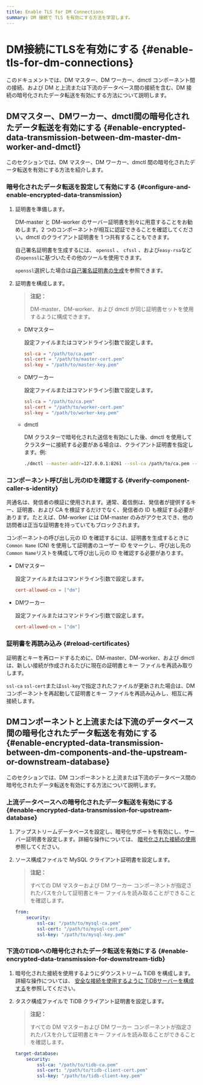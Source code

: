 ```yaml
---
title: Enable TLS for DM Connections
summary: DM 接続で TLS を有効にする方法を学習します。
---
```


# DM接続にTLSを有効にする {#enable-tls-for-dm-connections}

このドキュメントでは、DM マスター、DM ワーカー、dmctl コンポーネント間の接続、および DM と上流または下流のデータベース間の接続を含む、DM 接続の暗号化されたデータ転送を有効にする方法について説明します。

## DMマスター、DMワーカー、dmctl間の暗号化されたデータ転送を有効にする {#enable-encrypted-data-transmission-between-dm-master-dm-worker-and-dmctl}

このセクションでは、DM マスター、DM ワーカー、dmctl 間の暗号化されたデータ転送を有効にする方法を紹介します。

### 暗号化されたデータ転送を設定して有効にする {#configure-and-enable-encrypted-data-transmission}

1.  証明書を準備します。

    DM-master と DM-worker のサーバー証明書を別々に用意することをお勧めします。2 つのコンポーネントが相互に認証できることを確認してください。dmctl のクライアント証明書を 1 つ共有することもできます。

    自己署名証明書を生成するには、 `openssl` 、 `cfssl` 、および`easy-rsa`などの`openssl`に基づいたその他のツールを使用できます。

    `openssl`選択した場合は[自己署名証明書の生成](/dm/dm-generate-self-signed-certificates.md)を参照できます。

2.  証明書を構成します。

    > **注記：**
    >
    > DM-master、DM-worker、および dmctl が同じ証明書セットを使用するように構成できます。

    -   DMマスター

        設定ファイルまたはコマンドライン引数で設定します。

        ```toml
        ssl-ca = "/path/to/ca.pem"
        ssl-cert = "/path/to/master-cert.pem"
        ssl-key = "/path/to/master-key.pem"
        ```

    -   DMワーカー

        設定ファイルまたはコマンドライン引数で設定します。

        ```toml
        ssl-ca = "/path/to/ca.pem"
        ssl-cert = "/path/to/worker-cert.pem"
        ssl-key = "/path/to/worker-key.pem"
        ```

    -   dmctl

        DM クラスターで暗号化された送信を有効にした後、dmctl を使用してクラスターに接続する必要がある場合は、クライアント証明書を指定します。例:

        ```bash
        ./dmctl --master-addr=127.0.0.1:8261 --ssl-ca /path/to/ca.pem --ssl-cert /path/to/client-cert.pem --ssl-key /path/to/client-key.pem
        ```

### コンポーネント呼び出し元のIDを確認する {#verify-component-caller-s-identity}

共通名は、発信者の検証に使用されます。通常、着信側は、発信者が提供するキー、証明書、および CA を検証するだけでなく、発信者の ID も検証する必要があります。たとえば、DM-worker には DM-master のみがアクセスでき、他の訪問者は正当な証明書を持っていてもブロックされます。

コンポーネントの呼び出し元の ID を確認するには、証明書を生成するときに`Common Name` (CN) を使用して証明書のユーザー ID をマークし、呼び出し先の`Common Name`リストを構成して呼び出し元の ID を確認する必要があります。

-   DMマスター

    設定ファイルまたはコマンドライン引数で設定します。

    ```toml
    cert-allowed-cn = ["dm"]
    ```

-   DMワーカー

    設定ファイルまたはコマンドライン引数で設定します。

    ```toml
    cert-allowed-cn = ["dm"]
    ```

### 証明書を再読み込み {#reload-certificates}

証明書とキーを再ロードするために、DM-master、DM-worker、および dmctl は、新しい接続が作成されるたびに現在の証明書とキー ファイルを再読み取りします。

`ssl-ca` `ssl-cert`または`ssl-key`で指定されたファイルが更新された場合は、DM コンポーネントを再起動して証明書とキー ファイルを再読み込みし、相互に再接続します。

## DMコンポーネントと上流または下流のデータベース間の暗号化されたデータ転送を有効にする {#enable-encrypted-data-transmission-between-dm-components-and-the-upstream-or-downstream-database}

このセクションでは、DM コンポーネントと上流または下流のデータベース間の暗号化されたデータ転送を有効にする方法について説明します。

### 上流データベースへの暗号化されたデータ転送を有効にする {#enable-encrypted-data-transmission-for-upstream-database}

1.  アップストリームデータベースを設定し、暗号化サポートを有効にし、サーバー証明書を設定します。詳細な操作については、 [暗号化された接続の使用](https://dev.mysql.com/doc/refman/8.0/en/using-encrypted-connections.html)参照してください。

2.  ソース構成ファイルで MySQL クライアント証明書を設定します。

    > **注記：**
    >
    > すべての DM マスターおよび DM ワーカー コンポーネントが指定されたパスを介して証明書とキー ファイルを読み取ることができることを確認します。

    ```yaml
    from:
        security:
            ssl-ca: "/path/to/mysql-ca.pem"
            ssl-cert: "/path/to/mysql-cert.pem"
            ssl-key: "/path/to/mysql-key.pem"
    ```

### 下流のTiDBへの暗号化されたデータ転送を有効にする {#enable-encrypted-data-transmission-for-downstream-tidb}

1.  暗号化された接続を使用するようにダウンストリーム TiDB を構成します。詳細な操作については、 [安全な接続を使用するように TiDBサーバーを構成する](/enable-tls-between-clients-and-servers.md#configure-tidb-server-to-use-secure-connections)を参照してください。

2.  タスク構成ファイルで TiDB クライアント証明書を設定します。

    > **注記：**
    >
    > すべての DM マスターおよび DM ワーカー コンポーネントが指定されたパスを介して証明書とキー ファイルを読み取ることができることを確認します。

    ```yaml
    target-database:
        security:
            ssl-ca: "/path/to/tidb-ca.pem"
            ssl-cert: "/path/to/tidb-client-cert.pem"
            ssl-key: "/path/to/tidb-client-key.pem"
    ```
